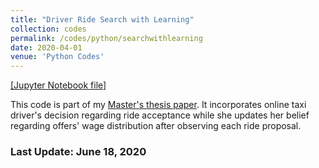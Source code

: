 ```yaml
---
title: "Driver Ride Search with Learning"
collection: codes
permalink: /codes/python/searchwithlearning
date: 2020-04-01
venue: 'Python Codes'
---
```


[[Jupyter Notebook file]](https://www.dropbox.com/s/lkkalblyygw2uus/Search_With_Learning.html?dl=0)

This code is part of my [Master's thesis paper](https://peymanshahidi.github.io/workingpapers/tapsilearning).
It incorporates online taxi driver's decision regarding ride acceptance while she updates her belief regarding
offers' wage distribution after observing each ride proposal.

### Last Update: June 18, 2020
